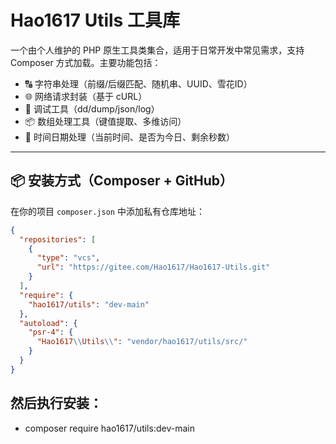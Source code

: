 # Hao1617 Utils 工具库

一个由个人维护的 PHP 原生工具类集合，适用于日常开发中常见需求，支持 Composer 方式加载。主要功能包括：

- 🔠 字符串处理（前缀/后缀匹配、随机串、UUID、雪花ID）
- 🌐 网络请求封装（基于 cURL）
- 🐞 调试工具（dd/dump/json/log）
- 📦 数组处理工具（键值提取、多维访问）
- 📆 时间日期处理（当前时间、是否为今日、剩余秒数）

---

## 📦 安装方式（Composer + GitHub）

在你的项目 `composer.json` 中添加私有仓库地址：

```json
{
  "repositories": [
    {
      "type": "vcs",
      "url": "https://gitee.com/Hao1617/Hao1617-Utils.git"
    }
  ],
  "require": {
    "hao1617/utils": "dev-main"
  },
  "autoload": {
    "psr-4": {
      "Hao1617\\Utils\\": "vendor/hao1617/utils/src/"
    }
  }
}
```

## 然后执行安装：

- composer require hao1617/utils:dev-main
